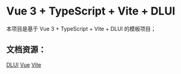 # Vue 3 + TypeScript + Vite + DLUI

本项目是基于 Vue 3 + TypeScript + Vite + DLUI 的模板项目；

## 文档资源：

[DLUI](https://www.xuanmo.xin/-/dl-ui)
[Vue](https://cn.vuejs.org)
[Vite](https://cn.vitejs.dev)
